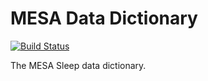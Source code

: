 MESA Data Dictionary
====================

[![Build Status](https://travis-ci.org/sleepepi/mesa-data-dictionary.png?branch=master)](https://travis-ci.org/sleepepi/mesa-data-dictionary)

The MESA Sleep data dictionary.
